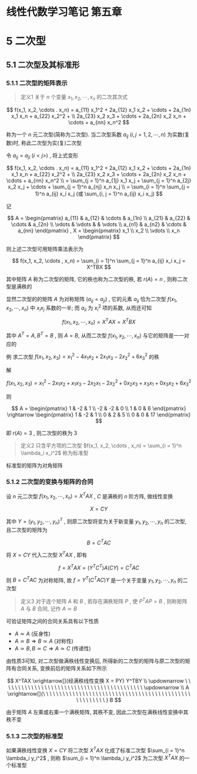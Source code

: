 # 线性代数学习笔记 第五章

# 5 二次型

## 5.1 二次型及其标准形

### 5.1.1 二次型的矩阵表示

> 定义1 关于 $n$ 个变量 $x_1, x_2, \cdots , x_n$ 的二次其次式

$$
f(x_1, x_2, \cdots . x_n) = a_{11} x_1^2 + 2a_{12} x_1 x_2 + \cdots + 2a_{1n} x_1 x_n + a_{22} x_2^2 + \\
2a_{23} x_2 x_3 + \cdots + 2a_{2n} x_2 x_n + \cdots + a_{nn} x_n^2
$$

称为一个 $n$ 元二次型(简称为二次型). 当二次型系数 $a_{ij} \ (i, j = 1, 2, \cdots , n)$ 为实数(复数)时, 称此二次型为实(复)二次型

令 $a_{ij} = a_{ji} \ (i < j>)$ , 将上式变形

$$
f(x_1, x_2, \cdots . x_n) = a_{11} x_1^2 + 2a_{12} x_1 x_2 + \cdots + 2a_{1n} x_1 x_n + a_{22} x_2^2 + \\
2a_{23} x_2 x_3 + \cdots + 2a_{2n} x_2 x_n + \cdots + a_{nn} x_n^2 \\
= \sum_{j = 1}^n a_{1j} x_1 x_j + \sum_{j = 1}^n a_{2j} x_2 x_j + \cdots + \sum_{j = 1}^n a_{nj} x_n x_j \\
= \sum_{i = 1}^n \sum_{j = 1}^n a_{ij} x_i x_j
(或 \sum_{i, j = 1}^n a_{ij} x_i x_j)
$$

记

$$
A = \begin{pmatrix}
    a_{11} & a_{12} & \cdots & a_{1n} \\
    a_{21} & a_{22} & \cdots & a_{2n} \\
    \vdots & \vdots &   & \vdots \\
    a_{n1} & a_{n2} & \cdots & a_{nn}
\end{pmatrix} , 
X = \begin{pmatrix} x_1 \\ x_2 \\ \vdots \\ x_n \end{pmatrix}
$$

则上述二次型可用矩阵乘法表示为

$$
f(x_1, x_2, \cdots , x_n) = \sum_{i = 1}^n \sum_{j = 1}^n a_{ij} x_i x_j = X^TBX
$$

其中矩阵 $A$ 称为二次型的矩阵, 它的秩也称为二次型的秩, 若 $r(A) = n$ , 则称二次型是满秩的

显然二次型的的矩阵 $A$ 为对称矩阵 ($a_{ij} = a_{ji}$) , 它的元素 $a_{ij}$ 恰为二次型 $f(x_1, x_2, \cdots , x_n)$ 中 $x_i x_j$ 系数的一半; 而 $a_{ii}$ 为 $x_i^2$ 项的系数, 从而还可知

$$
f(x_1, x_2, \cdots , x_n) = X^TAX = X^TBX
$$

其中 $A^T = A, B^T = B$ , 则 $A = B$, 从而二次型 $f(x_1, x_2, \cdots , x_n)$ 与它的矩阵是一一对应的

例 求二次型 $f(x_1, x_2, x_3) = x_1^2 - 4x_1x_2 + 2x_1x_3 - 2x_2^2 + 6x_3^2$ 的秩

解

$$
f(x_1, x_2, x_3) = x_1^2 - 2x_1x_2 + x_1x_3 - 2x_2x_1 - 2x_2^2 + 0x_2x_3 + x_3x_1 + 0x_3x_2 + 6x_3^2
$$

则

$$
A = \begin{pmatrix}
    1 & -2 & 1 \\
    -2 & -2 & 0 \\
    1 & 0 & 6
\end{pmatrix}
\rightarrow
\begin{pmatrix}
    1 & -2 & 1 \\
    0 & 2 & 5 \\
    0 & 0 & 17
\end{pmatrix}
$$

即 $r(A) = 3$ , 则二次型的秩为 $3$

> 定义2 只含平方项的二次型 $f(x_1, x_2, \cdots , x_n) = \sum_{i = 1}^n \lambda_i x_i^2$ 称为标准型

标准型的矩阵为对角矩阵

### 5.1.2 二次型的变换与矩阵的合同

设 $n$ 元二次型 $f(x_1, x_2, \cdots , x_n) = X^TAX$ , $C$ 是满秩的 $n$ 阶方阵, 做线性变换

$$
X = CY
$$

其中 $Y = (y_1, y_2, \cdots , y_n)^T$ , 则原二次型将变为关于新变量 $y_1, y_2, \cdots , y_n$ 的二次型, 且二次型的矩阵为

$$
B = C^TAC
$$

将 $X = CY$ 代入二次型 $X^TAX$ , 即有

$$
f = X^TAX = (Y^TC^T)A(CY) = C^TAC
$$

则 $B = C^TAC$ 为对称矩阵, 故 $f = Y^T(C^TAC)Y$ 是一个关于变量 $y_1, y_2, \cdots , y_n$ 的二次型

> 定义3 对于连个矩阵 $A$ 和 $B$ , 若存在满秩矩阵 $P$ , 使 $P^TAP = B$ , 则称矩阵 $A$ 与 $B$ 合同, 记作 $A \simeq B$

可验证矩阵之间的合同关系具有以下性质

- $A \simeq A$ (反身性)
- $A \simeq B \Rightarrow B \simeq A$ (对称性)
- $A \simeq B , B \simeq C \Rightarrow A \simeq C$ (传递性)

由性质3可知, 对二次型做满秩线性变换后, 所得新的二次型的矩阵与原二次型的矩阵有合同关系, 变换前后的矩阵关系如下所示

$$
X^TAX \xrightarrow[]{经满秩线性变换 X = PY} Y^TBY \\
\updownarrow \ \ \ \ \ \ \ \ \ \ \ \ \ \ \ \ \ \ \ \ \ \ \ \ \ \ \ \ \ \ \ \ \ \ \ \ \ \ \ \ \ \ \ \updownarrow \\
A \xrightarrow[]{\ \ \ \ \ \ \ \ \ \ \ \ \ \ \ \ \ \ \ \ \ \ \ \ \ \ \ \ \ \ \ \ \ \ \ \ \ \ \ \ \ \ \ \ \ \ \ \ \ \ \ \ \ \ } B
$$

由于矩阵 $A$ 左乘或右乘一个满秩矩阵, 其秩不变, 因此二次型在满秩线性变换中其秩不变

### 5.1.3 二次型的标准型

如果满秩线性变换 $X = CY$ 将二次型 $X^TAX$ 化成了标准二次型 $\sum_{i = 1}^n \lambda_i y_i^2$ , 则称 $\sum_{i = 1}^n \lambda_i y_i^2$ 为二次型 $X^TAX$ 的一个标准型

